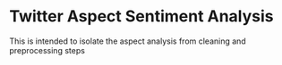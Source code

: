 # Twitter Aspect Sentiment Analysis

This is intended to isolate the aspect analysis from cleaning
and preprocessing steps